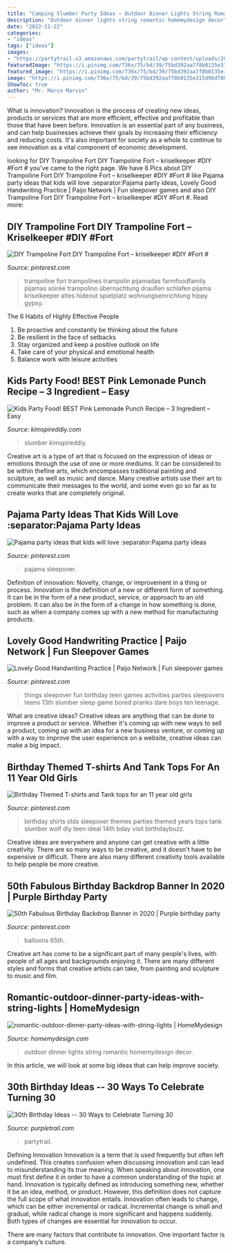 ```yaml
---
title: "Camping Slumber Party Ideas ~ Outdoor Dinner Lights String Romantic Homemydesign Decor"
description: "Outdoor dinner lights string romantic homemydesign decor"
date: "2022-11-22"
categories:
- "ideas"
tags: ["ideas"]
images:
- "https://partytrail.s3.amazonaws.com/partytrail/wp-content/uploads/2014/06/shutterstock_155492378.jpg"
featuredImage: "https://i.pinimg.com/736x/75/bd/39/75bd392aa7f8b0135e315d9bd78684d7.jpg"
featured_image: "https://i.pinimg.com/736x/75/bd/39/75bd392aa7f8b0135e315d9bd78684d7.jpg"
image: "https://i.pinimg.com/736x/75/bd/39/75bd392aa7f8b0135e315d9bd78684d7.jpg"
ShowToc: true
author: "Mr. Marco Marvin"
---
```



What is innovation?
Innovation is the process of creating new ideas, products or services that are more efficient, effective and profitable than those that have been before. Innovation is an essential part of any business, and can help businesses achieve their goals by increasing their efficiency and reducing costs. It's also important for society as a whole to continue to see innovation as a vital component of economic development.

	

		
looking for DIY Trampoline Fort DIY Trampoline Fort – kriselkeeper #DIY #Fort # you've came to the right page. We have 8 Pics about DIY Trampoline Fort DIY Trampoline Fort – kriselkeeper #DIY #Fort # like Pajama party ideas that kids will love :separator:Pajama party ideas, Lovely Good Handwriting Practice | Paijo Network | Fun sleepover games and also DIY Trampoline Fort DIY Trampoline Fort – kriselkeeper #DIY #Fort #. Read more:
		
    
## DIY Trampoline Fort DIY Trampoline Fort – Kriselkeeper #DIY #Fort #

<img loading=lazy src="https://i.pinimg.com/736x/75/bd/39/75bd392aa7f8b0135e315d9bd78684d7.jpg" onerror="this.onerror=null;this.src='https://tse2.mm.bing.net/th?id=OIP.dQPJb-ArPoTP7i1-qyWnewHaLH&amp;pid=15.1';" alt="DIY Trampoline Fort DIY Trampoline Fort – kriselkeeper #DIY #Fort #">

_Source: pinterest.com_

>trampoline fort trampolines trampolin pijamadas farmfoodfamily pijamas soirée trampolino übernachtung draußen schlafen pijama kriselkeeper altes hideout spielplatz wohnungseinrichtung hippy gypsy. 

	

The 6 Habits of Highly Effective People
1. Be proactive and constantly be thinking about the future 
2. Be resilient in the face of setbacks 
3. Stay organized and keep a positive outlook on life 
4. Take care of your physical and emotional health 
5. Balance work with leisure activities 

    
## Kids Party Food! BEST Pink Lemonade Punch Recipe – 3 Ingredient – Easy

<img loading=lazy src="https://kimspireddiy.com/wp-content/uploads/2020/01/party-food-pink-lemonade-punch-3.jpg" onerror="this.onerror=null;this.src='https://tse2.mm.bing.net/th?id=OIP.hoqAmvr7wtJM-8bHgeYgNQHaLH&amp;pid=15.1';" alt="Kids Party Food! BEST Pink Lemonade Punch Recipe – 3 Ingredient – Easy">

_Source: kimspireddiy.com_

>slumber kimspireddiy. 

	

Creative art is a type of art that is focused on the expression of ideas or emotions through the use of one or more mediums. It can be considered to be within thefine arts, which encompasses traditional painting and sculpture, as well as music and dance. Many creative artists use their art to communicate their messages to the world, and some even go so far as to create works that are completely original.

    
## Pajama Party Ideas That Kids Will Love :separator:Pajama Party Ideas

<img loading=lazy src="https://i.pinimg.com/736x/f4/c5/44/f4c544a49ec17e343ea81b4a0675f7db.jpg" onerror="this.onerror=null;this.src='https://tse4.mm.bing.net/th?id=OIP.-MStaAyH7Y-xksX6-nUlCQHaJQ&amp;pid=15.1';" alt="Pajama party ideas that kids will love :separator:Pajama party ideas">

_Source: pinterest.com_

>pajama sleepover. 

	

Definition of innovation: Novelty, change, or improvement in a thing or process.
Innovation is the definition of a new or different form of something. It can be in the form of a new product, service, or approach to an old problem. It can also be in the form of a change in how something is done, such as when a company comes up with a new method for manufacturing products.

    
## Lovely Good Handwriting Practice | Paijo Network | Fun Sleepover Games

<img loading=lazy src="https://i.pinimg.com/736x/63/90/64/639064cab2c36c907401776c5c4e24f7.jpg" onerror="this.onerror=null;this.src='https://tse1.mm.bing.net/th?id=OIP.yor52MEvvQQdxYMaCsHpVQHaJ3&amp;pid=15.1';" alt="Lovely Good Handwriting Practice | Paijo Network | Fun sleepover games">

_Source: pinterest.com_

>things sleepover fun birthday teen games activities parties sleepovers teens 13th slumber sleep game bored pranks dare boys ten teenage. 

	

What are creative ideas?
Creative ideas are anything that can be done to improve a product or service. Whether it's coming up with new ways to sell a product, coming up with an idea for a new business venture, or coming up with a way to improve the user experience on a website, creative ideas can make a big impact.

    
## Birthday Themed T-shirts And Tank Tops For An 11 Year Old Girls

<img loading=lazy src="https://i.pinimg.com/736x/07/ac/a8/07aca8b9e60bd3ebca312cf2af4d5c8d---year-old-birthday-party-ideas-for-girls-girls-birthday-parties.jpg" onerror="this.onerror=null;this.src='https://tse2.mm.bing.net/th?id=OIP.oGlzh_GFkJ3mR_IhKFaphwHaHa&amp;pid=15.1';" alt="Birthday Themed T-shirts and Tank tops for an 11 year old girls">

_Source: pinterest.com_

>birthday shirts olds sleepover themes parties themed years tops tank slumber wolf diy teen ideal 14th bday visit birthdaybuzz. 

	

Creative ideas are everywhere and anyone can get creative with a little creativity. There are so many ways to be creative, and it doesn't have to be expensive or difficult. There are also many different creativity tools available to help people be more creative.

    
## 50th Fabulous Birthday Backdrop Banner In 2020 | Purple Birthday Party

<img loading=lazy src="https://i.pinimg.com/736x/01/b5/b5/01b5b5669882245c928987a72af57836.jpg" onerror="this.onerror=null;this.src='https://tse2.mm.bing.net/th?id=OIP.0nxuvH0VXKpfualicTdXpgHaJ4&amp;pid=15.1';" alt="50th Fabulous Birthday Backdrop Banner in 2020 | Purple birthday party">

_Source: pinterest.com_

>balloons 65th. 

	

Creative art has come to be a significant part of many people's lives, with people of all ages and backgrounds enjoying it. There are many different styles and forms that creative artists can take, from painting and sculpture to music and film.

    
## Romantic-outdoor-dinner-party-ideas-with-string-lights | HomeMydesign

<img loading=lazy src="https://homemydesign.com/wp-content/uploads/2019/08/romantic-outdoor-dinner-party-ideas-with-string-lights.jpg" onerror="this.onerror=null;this.src='https://tse2.mm.bing.net/th?id=OIP.RzYBqkyxF7Ez-nQOZ4K90gHaLH&amp;pid=15.1';" alt="romantic-outdoor-dinner-party-ideas-with-string-lights | HomeMydesign">

_Source: homemydesign.com_

>outdoor dinner lights string romantic homemydesign decor. 

	

In this article, we will look at some big ideas that can help improve society.

    
## 30th Birthday Ideas -- 30 Ways To Celebrate Turning 30

<img loading=lazy src="https://partytrail.s3.amazonaws.com/partytrail/wp-content/uploads/2014/06/shutterstock_155492378.jpg" onerror="this.onerror=null;this.src='https://tse4.mm.bing.net/th?id=OIP.2GcPonafxhmvxUYoaX0kiwHaFs&amp;pid=15.1';" alt="30th Birthday Ideas -- 30 Ways to Celebrate Turning 30">

_Source: purpletrail.com_

>partytrail. 

	

Defining Innovation
Innovation is a term that is used frequently but often left undefined. This creates confusion when discussing innovation and can lead to misunderstanding its true meaning. When speaking about innovation, one must first define it in order to have a common understanding of the topic at hand.
Innovation is typically defined as introducing something new, whether it be an idea, method, or product. However, this definition does not capture the full scope of what innovation entails. Innovation often leads to change, which can be either incremental or radical. Incremental change is small and gradual, while radical change is more significant and happens suddenly. Both types of changes are essential for innovation to occur.

There are many factors that contribute to innovation. One important factor is a company’s culture.


